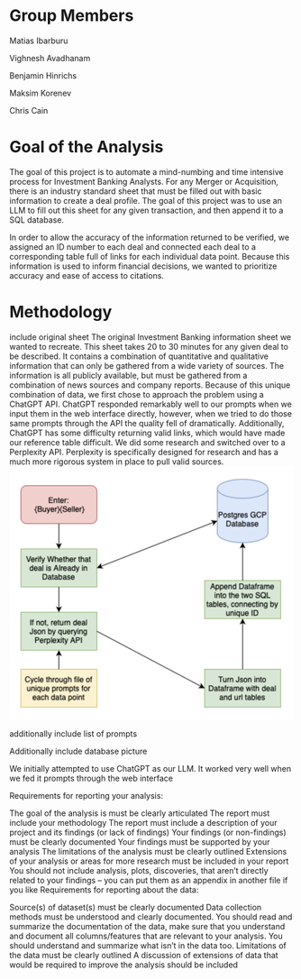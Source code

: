 # Group Members
Matias Ibarburu

Vighnesh Avadhanam

Benjamin Hinrichs

Maksim Korenev

Chris Cain

# Goal of the Analysis
The goal of this project is to automate a mind-numbing and time intensive process for Investment Banking Analysts. For any Merger or Acquisition, there is an industry standard sheet that must be filled out with basic information to create a deal profile. The goal of this project was to use an LLM to fill out this sheet for any given transaction, and then append it to a SQL database.

In order to allow the accuracy of the information returned to be verified, we assigned an ID number to each deal and connected each deal to a corresponding table full of links for each individual data point. 
Because this information is used to inform financial decisions, we wanted to prioritize accuracy and ease of access to citations. 
# Methodology
include original sheet
The original Investment Banking information sheet we wanted to recreate. This sheet takes 20 to 30 minutes for any given deal to be described. It contains a combination of quantitative and qualitative information that can only be gathered from a wide variety of sources. The information is all publicly available, but must be gathered from a combination of news sources and company reports. 
Because of this unique combination of data, we first chose to approach the problem using a ChatGPT API. ChatGPT responded remarkably well to our prompts when we input them in the web interface directly, however, when we tried to do those same prompts through the API the quality fell of dramatically. Additionally, ChatGPT has some difficulty returning valid links, which would have made our reference table difficult.
We did some research and switched over to a Perplexity API. Perplexity is specifically designed for research and has a much more rigorous system in place to pull valid sources. 
![](images/graphfinal.png)

additionally include list of prompts

Additionally include database picture

We initially attempted to use ChatGPT as our LLM. It worked very well when we fed it prompts through the web interface



Requirements for reporting your analysis:

The goal of the analysis is must be clearly articulated
The report must include your methodology
The report must include a description of your project and its findings (or lack of findings)
Your findings (or non-findings) must be clearly documented
Your findings must be supported by your analysis
The limitations of the analysis must be clearly outlined
Extensions of your analysis or areas for more research must be included in your report
You should not include analysis, plots, discoveries, that aren’t directly related to your findings – you can put them as an appendix in another file if you like
Requirements for reporting about the data:

Source(s) of dataset(s) must be clearly documented
Data collection methods must be understood and clearly documented. You should read and summarize the documentation of the data, make sure that you understand and document all columns/features that are relevant to your analysis. You should understand and summarize what isn’t in the data too.
Limitations of the data must be clearly outlined
A discussion of extensions of data that would be required to improve the analysis should be included
